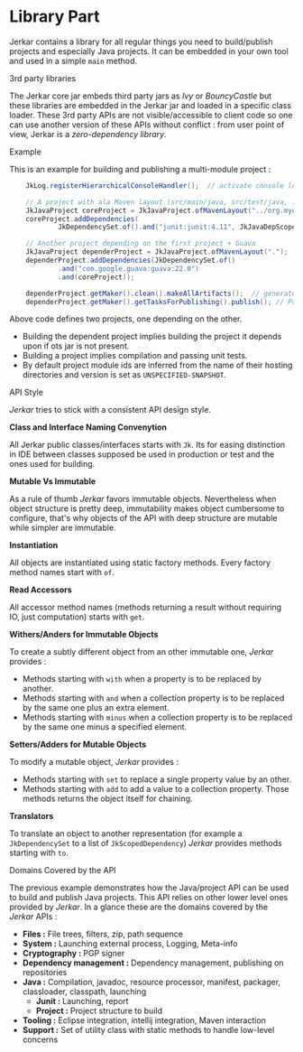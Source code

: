 # Library Part

Jerkar contains a library for all regular things you need to build/publish projects and especially Java projects. 
It can be embedded in your own tool and used in a simple <code>main</code> method. 

<span class="menuItem0">3rd party libraries</span>

The Jerkar core jar embeds third party jars as _Ivy_ or _BouncyCastle_ but these libraries are embedded in the Jerkar 
jar and loaded in a specific class loader. These 3rd party APIs are not visible/accessible to client code so one can 
use another version of these APIs without conflict : from user point of view, Jerkar is a *zero-dependency library*.

<span class="menuItem0">Example</span>

This is an example for building and publishing a multi-module project :

```java
    JkLog.registerHierarchicalConsoleHandler();  // activate console logging

    // A project with ala Maven layout (src/main/java, src/test/java, ...)
    JkJavaProject coreProject = JkJavaProject.ofMavenLayout("../org.myorg.mycore");
    coreProject.addDependencies(
            JkDependencySet.of().and("junit:junit:4.11", JkJavaDepScopes.TEST));

    // Another project depending on the first project + Guava
    JkJavaProject dependerProject = JkJavaProject.ofMavenLayout(".");
    dependerProject.addDependencies(JkDependencySet.of()
            .and("com.google.guava:guava:22.0")
            .and(coreProject));

    dependerProject.getMaker().clean().makeAllArtifacts();  // generate source and binary jars
    dependerProject.getMaker().getTasksForPublishing().publish(); // Publish artifacts on the default binary repository 
```

Above code defines two projects, one depending on the other. 
* Building the dependent project implies building the project it depends upon if ots jar is not present.
* Building a project implies compilation and passing unit tests. 
* By default project module ids are inferred from the name of their hosting directories and version is set as `UNSPECIFIED-SNAPSHOT`.
 

<span class="menuItem0">API Style</span>

_Jerkar_ tries to stick with a consistent API design style.

**Class and Interface Naming Convenytion**

All Jerkar public classes/interfaces starts with `Jk`. Its for easing distinction in IDE between classes supposed be used 
in production or test and the ones used for building.

**Mutable Vs Immutable**

As a rule of thumb _Jerkar_ favors immutable objects. Nevertheless when object structure is pretty deep, immutability 
makes object cumbersome to configure, that's why objects of the API with deep structure are mutable while simpler are 
immutable.

**Instantiation**

All objects are instantiated using static factory methods. Every factory method names start with `of`.

**Read Accessors**

All accessor method names (methods returning a result without requiring IO, just computation) starts with `get`.

**Withers/Anders for Immutable Objects**

To create a subtly different object from an other immutable one, _Jerkar_ provides :
* Methods starting with `with` when a property is to be replaced by another.
* Methods starting with `and` when a collection property is to be replaced by the same one plus an extra element.
* Methods starting with `minus` when a collection property is to be replaced by the same one minus a specified element.

**Setters/Adders for Mutable Objects**
 
To modify a mutable object, _Jerkar_ provides :
* Methods starting with `set` to replace a single property value by an other.
* Methods starting with `add` to add a value to a collection property.
Those methods returns the object itself for chaining.

**Translators**

To translate an object to another representation (for example a `JkDependencySet` to a  list of `JkScopedDependency`) 
_Jerkar_ provides methods starting with `to`.


<span class="menuItem0">Domains Covered by the API</span>

The previous example demonstrates how the Java/project API can be used to build and publish Java projects. This API 
relies on other lower level ones provided by _Jerkar_. In a glance these are the domains covered by the _Jerkar_ APIs : 

* __Files :__ File trees, filters, zip, path sequence
* __System :__ Launching external process, Logging, Meta-info
* __Cryptography :__ PGP signer
* __Dependency management :__ Dependency management, publishing on repositories
* __Java :__ Compilation, javadoc, resource processor, manifest, packager, classloader, classpath, launching 
  * __Junit :__ Launching, report
  * __Project :__ Project structure to build
* __Tooling :__ Eclipse integration, intellij integration, Maven interaction
* __Support :__ Set of utility class with static methods to handle low-level concerns 








